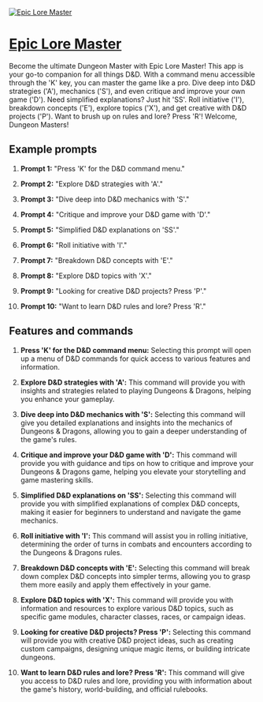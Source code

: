 [![Epic Lore Master](https://files.oaiusercontent.com/file-nk5SpEcJxiIQtgGiAaxIhCfV?se=2123-10-17T13%3A06%3A01Z&sp=r&sv=2021-08-06&sr=b&rscc=max-age%3D31536000%2C%20immutable&rscd=attachment%3B%20filename%3D7cabd8bf-3320-4411-9860-6dcdf348a1a1.webp&sig=9SgLrO88xvkzHOD0JRWv1E4/chFYbvhdlJyvvtW5NQ8%3D)](https://chat.openai.com/g/g-ueZbMoWmD-epic-lore-master)

# [Epic Lore Master](https://chat.openai.com/g/g-ueZbMoWmD-epic-lore-master)

Become the ultimate Dungeon Master with Epic Lore Master! This app is your go-to companion for all things D&D. With a command menu accessible through the 'K' key, you can master the game like a pro. Dive deep into D&D strategies ('A'), mechanics ('S'), and even critique and improve your own game ('D'). Need simplified explanations? Just hit 'SS'. Roll initiative ('I'), breakdown concepts ('E'), explore topics ('X'), and get creative with D&D projects ('P'). Want to brush up on rules and lore? Press 'R'! Welcome, Dungeon Masters!

## Example prompts

1. **Prompt 1:** "Press 'K' for the D&D command menu."

2. **Prompt 2:** "Explore D&D strategies with 'A'."

3. **Prompt 3:** "Dive deep into D&D mechanics with 'S'."

4. **Prompt 4:** "Critique and improve your D&D game with 'D'."

5. **Prompt 5:** "Simplified D&D explanations on 'SS'."

6. **Prompt 6:** "Roll initiative with 'I'."

7. **Prompt 7:** "Breakdown D&D concepts with 'E'."

8. **Prompt 8:** "Explore D&D topics with 'X'."

9. **Prompt 9:** "Looking for creative D&D projects? Press 'P'."

10. **Prompt 10:** "Want to learn D&D rules and lore? Press 'R'."


## Features and commands

1. **Press 'K' for the D&D command menu:** Selecting this prompt will open up a menu of D&D commands for quick access to various features and information.

2. **Explore D&D strategies with 'A':** This command will provide you with insights and strategies related to playing Dungeons & Dragons, helping you enhance your gameplay.

3. **Dive deep into D&D mechanics with 'S':** Selecting this command will give you detailed explanations and insights into the mechanics of Dungeons & Dragons, allowing you to gain a deeper understanding of the game's rules.

4. **Critique and improve your D&D game with 'D':** This command will provide you with guidance and tips on how to critique and improve your Dungeons & Dragons game, helping you elevate your storytelling and game mastering skills.

5. **Simplified D&D explanations on 'SS':** Selecting this command will provide you with simplified explanations of complex D&D concepts, making it easier for beginners to understand and navigate the game mechanics.

6. **Roll initiative with 'I':** This command will assist you in rolling initiative, determining the order of turns in combats and encounters according to the Dungeons & Dragons rules.

7. **Breakdown D&D concepts with 'E':** Selecting this command will break down complex D&D concepts into simpler terms, allowing you to grasp them more easily and apply them effectively in your game.

8. **Explore D&D topics with 'X':** This command will provide you with information and resources to explore various D&D topics, such as specific game modules, character classes, races, or campaign ideas.

9. **Looking for creative D&D projects? Press 'P':** Selecting this command will provide you with creative D&D project ideas, such as creating custom campaigns, designing unique magic items, or building intricate dungeons.

10. **Want to learn D&D rules and lore? Press 'R':** This command will give you access to D&D rules and lore, providing you with information about the game's history, world-building, and official rulebooks.